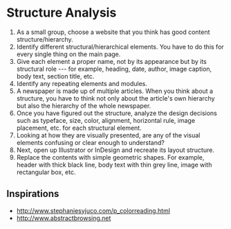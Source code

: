 # Structure Analysis

1. As a small group, choose a website that you think has good content structure/hierarchy.
1. Identify different structural/hierarchical elements. You have to do this for every single thing on the main page.
1. Give each element a proper name, not by its appearance but by its structural role --- for example, heading, date, author, image caption, body text, section title, etc.
1. Identify any repeating elements and modules.
1. A newspaper is made up of multiple articles. When you think about a structure, you have to think not only about the article's own hierarchy but also the hierarchy of the whole newspaper. 
1. Once you have figured out the structure, analyze the design decisions such as typeface, size, color, alignment, horizontal rule, image placement, etc. for each structural element.
1. Looking at how they are visually presented, are any of the visual elements confusing or clear enough to understand?
1. Next, open up Illustrator or InDesign and recreate its layout structure.
1. Replace the contents with simple geometric shapes. For example, header with thick black line, body text with thin grey line, image with rectangular box, etc.

## Inspirations
- http://www.stephaniesyjuco.com/p_colorreading.html
- http://www.abstractbrowsing.net
